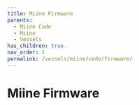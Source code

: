 ```yaml
---
title: Miine Firmware
parents:
  - Miine Code
  - Miine
  - Vessels
has_children: true
nav_order: 1
permalink: /vessels/miine/code/firmware/
---
```


# Miine Firmware
